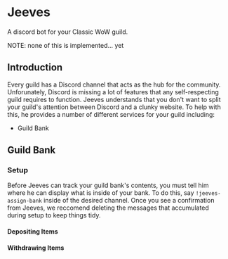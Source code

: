 # Jeeves

A discord bot for your Classic WoW guild.

NOTE: none of this is implemented... yet

## Introduction

Every guild has a Discord channel that acts as the hub for the community. Unforunately,
Discord is missing a lot of features that any self-respecting guild requires to function.
Jeeves understands that you don't want to split your guild's attention between Discord
and a clunky website. To help with this, he provides a number of different services
for your guild including:

- Guild Bank

## Guild Bank

### Setup

Before Jeeves can track your guild bank's contents, you must tell him where he can display what is
inside of your bank. To do this, say `!jeeves-assign-bank` inside of the desired channel.
Once you see a confirmation from Jeeves, we reccomend deleting the messages that accumulated
during setup to keep things tidy.

#### Depositing Items

#### Withdrawing Items
